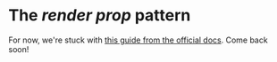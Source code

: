 # The _render prop_ pattern

For now, we're stuck with [this guide from the official docs](https://reactjs.org/docs/render-props.html). Come back soon!
